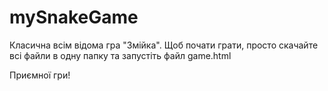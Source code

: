 # mySnakeGame

Класична всім відома гра "Змійка".
Щоб почати грати, просто скачайте всі файли в одну папку та запустіть файл game.html

Приємної гри!
